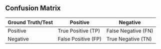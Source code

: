 ## Confusion Matrix
|Ground Truth/Test  | Positive           | Negative            |
|-------------------|--------------------|---------------------|
|Positive           | True Positive (TP) | False Negative (FN) |
|Negative           | False Positive (FP)| True Negative (TN)  |
